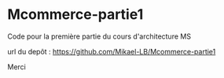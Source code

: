 # Mcommerce-partie1
Code pour la première partie du cours d'architecture MS

url du depôt :
https://github.com/Mikael-LB/Mcommerce-partie1

Merci
